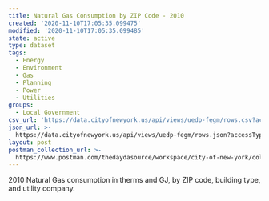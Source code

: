 ```yaml
---
title: Natural Gas Consumption by ZIP Code - 2010
created: '2020-11-10T17:05:35.099475'
modified: '2020-11-10T17:05:35.099485'
state: active
type: dataset
tags:
  - Energy
  - Environment
  - Gas
  - Planning
  - Power
  - Utilities
groups:
  - Local Government
csv_url: 'https://data.cityofnewyork.us/api/views/uedp-fegm/rows.csv?accessType=DOWNLOAD'
json_url: >-
  https://data.cityofnewyork.us/api/views/uedp-fegm/rows.json?accessType=DOWNLOAD
layout: post
postman_collection_url: >-
  https://www.postman.com/thedaydasource/workspace/city-of-new-york/collection/15909983-74479d93-9c18-4eb2-83bd-d8275068761c
---
```

2010 Natural Gas consumption in therms and GJ, by ZIP code, building type, and utility company.
